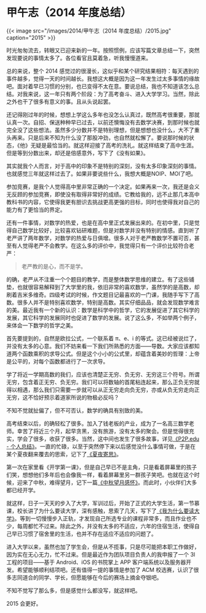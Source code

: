 # 甲午志（2014 年度总结）


{{< image src="/images/2014/甲午志（2014 年度总结）/2015.jpg" caption="2015" >}}

时光匆匆流去，转眼又已迎来新的一年。按照惯例，应该写篇文章总结一下，突然发现要说的事情太多了。各位看官且莫着急，听我慢慢道来。

总的来说，整个 2014 感觉过的很漫长，这似乎和某个研究结果相符：每天遇到的事件越多，觉得一天的时间越长。我想这大概是因为这一年发生过太多事情的缘故吧。面对着早已习惯的分别，也已变得不太在意。要说总结，我也不知道该怎么总结。对我来说，这一年只有两个阶段：为了高考奋斗、进入大学学习。当然，除此之外也干了很多有意义的事。且从头说起罢。

还记得刚过年的时候，想想上学这么多年也没怎么认真过，既然高考很重要，那就认真一次。自招、保送种种早已过去，以前还懊悔没有去数学决赛，到那时候也就完全没了这些想法。虽然多少分数并不是特别理想，但是想想也没什么，大不了重头再来。只是后来不知为什么没了那股冲劲，也自然就松懈了。要说那时候的状态，《他》无疑是最恰当的。就这样迎接了高考的洗礼。就这样结束了高中生涯。但是等到分数出来，却还是倍感意外，写下了《没有如果》。

其实就我个人而言，对于高中的印象不是特别的深刻，没有太多印象深刻的事情。也就感觉三年就这样过去了。如果非要说些什么，我想大概是NOIP、MOI了吧。

参加竞赛，是我个人觉得高中里非常正确的一个决定。如果再来一次，我还是会义无反顾的参加竞赛，即使没有取得非常好的成绩。它教给我的，远不止那几本高中教科书的内容，它使得我更有胆识去挑战更高更强的目标，同时也使得我对自己的能力有了更恰当的界定。

还有一件事情，对数学的热爱，也是在高中里正式发展出来的。在初中里，只是觉得自己数学比较好，比较喜欢钻研难题，但是对数学并没有特别的情感。直到听了老严讲了两年数学，对数学的热爱与日俱增。很多人对于老严教数学不置可否，甚至有人觉得老严不会教学。在这么多的评价中，我觉得只有一个评价比较符合老严：

> 老严教的是心，而不是学。

的确，老严从不注重一个个题目的教学，而是整体数学思维的建立。有了这些铺垫，也就很容易解释到了大学里的我，依旧非常的喜欢数学，虽然学的是高数，却刷着吉米多维奇。四级考试的时候，作文题目记最喜欢的一门课，我随手写下了高数。很多人并不是特别喜欢数学，特别是高数。其实仔细品品，就会发现数学难言的美。最近我有一个新的认识：数学是科学中的哲学，它的发展促进了其它科学的发展，其它科学的发展同时也促进了数学的发展。说了这么多，不如举两个例子，来体会一下数学的哲学之美。

首先要提到的，自然是欧拉公式，一个联系着 π、e、i 的等式。这已经被说烂了，并没有太多的心意。我们不妨来看一下我们所熟悉的方面——导数。大家应该都知道两个函数乘积的求导公式。但是这个小小的公式里，却蕴含着美妙的哲理：上帝是公平的，对每个函数都进行了一次求导。

学了将近一学期高数的我们，应该也清楚正无穷、负无穷、无穷这三个符号。所谓无穷，包含着正无穷、负无穷。我们可以将数轴的首尾粘连起来，那么正负无穷就得以相遇，那么我们只需要一步就可以从正无穷走向负无穷，亦或从负无穷走向正无穷，这不恰好预示着道家所说的物极必反吗？

不知不觉就扯偏了，但不可否认，数学的确具有别致的美。

高考结束以后，的确轻松了很多。加入了钱老板的产业，成为了一名高三数学老师。幸苦了将近三个月，起早贪黑，没有旅游，没有太多的聚会。但是觉得很充实，学会了很多，收获了很多。当然，这中间也发生了很多故事，详见[《P2P.edu - 个人总结》](/2014/08/p2p.edu-个人总结/)。一直的忙碌，以至于突然停下来以后感觉没什么事情可做，于是在某个夏夜翻来覆去的思索，记下了[《夏夜寄思》](/2014/08/夏夜寄思/)。

第一次在家里看《开学第一课》，但是自己早已不是主角，只是看着屏幕里的孩子们笑，想想他们多年后也会像我一样，看着屏幕里另一群孩子笑吧。也就在这个时候，迎来了中秋，难得望月，记下一篇[《中秋望月感怀》](/2014/09/中秋望月感怀2014/)。而此时，小伙伴们大多都已经开学。

就这样，日子一天天的步入了大学，军训过后，开始了正式的大学生活，第一节慕课，校长讲了为什么要读大学，深有感触，思索了几天，写下了[《我为什么要读大学》](/2014/10/我为什么要读大学/)。等到一切慢慢步入正轨，才发现自己所选专业的课程非常多，而且作业也不少，每周都忙不过来。除此之外，并没有太多的不适应，六年的住宿生活，使得自己早已习惯了宿舍里的生活，也并不存在适应不适应的问题了。

进入大学以来，虽然也加了学生会，但是从不揽事，只是尽可能把本职工作做好，因为实在无心无力，忙不过来。但是最近作为团队项目负责人的我申报了一个 3I 工程的项目——基于 Android、iOS 的书院掌上 APP 客户端系统以及服务器开发。希望能够顺利结项吧。还有值得一提的事情是参加了 ACM 校选赛，认识了很多志同道合的同学、学长，但愿能够在今后的赛场上摘金夺银吧。

不知不觉写了那么多，但是感觉什么都没写，就这样吧。

2015 会更好。
